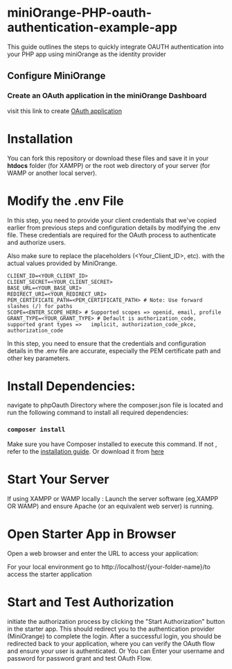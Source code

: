 # miniOrange-PHP-oauth-authentication-example-app
This guide outlines the steps to quickly integrate OAUTH authentication into your PHP app using miniOrange as the identity provider

## Configure MiniOrange 
### Create an OAuth application in the miniOrange Dashboard 
visit this link to create [OAuth application](https://www.miniorange.com/iam/content-library/admin-docs/how-to-add-oauth-app)

# Installation 
You can fork this repository or download these files and save it in your **htdocs** folder (for XAMPP)  or the root web directory of your server (for WAMP or another local server).

# Modify the .env File 
In this step, you need to provide your client credentials that we've copied earlier from previous steps and configuration details by modifying the .env file. These credentials are required for the OAuth process to authenticate and authorize users.

Also make sure to replace the placeholders (<Your_Client_ID>, etc). with the actual values provided by MiniOrange.

    CLIENT_ID=<YOUR_CLIENT_ID>
    CLIENT_SECRET=<YOUR_CLIENT_SECRET>
    BASE_URL=<YOUR_BASE_URI>
    REDIRECT_URI=<YOUR_REDIRECT_URI>
    PEM_CERTIFICATE_PATH=<PEM_CERTIFICATE_PATH> # Note: Use forward slashes (/) for paths
    SCOPE=<ENTER_SCOPE_HERE> # Supported scopes => openid, email, profile
    GRANT_TYPE=<YOUR_GRANT_TYPE> # Default is authorization_code, supported grant types =>   implicit, authorization_code_pkce, authorization_code
In this step, you need to ensure that the credentials and configuration details in the .env file are accurate, especially the PEM certificate path and other key parameters.

# Install Dependencies:
navigate to phpOauth Directory where the composer.json file is located and run the following command to install all required dependencies:

### `composer install`

Make sure you have Composer installed to execute this command. If not , refer to the [installation guide](https://www.javatpoint.com/how-to-install-composer-on-windows). Or download it from [here](https://getcomposer.org/Composer-Setup.exe)

# Start Your Server 

If using XAMPP or WAMP locally : Launch the server software (eg,XAMPP OR WAMP) and ensure Apache (or an equivalent web server) is running.

# Open Starter App in Browser 
Open a web browser and enter the URL to access your application: 

For your local environment go to http://localhost/{your-folder-name}/to access the starter application

# Start and Test Authorization

initiate the authorization process by clicking the "Start Authorization" button in the starter app. This should redirect you to the authentication provider (MiniOrange) to complete the login.
After a successful login, you should be redirected back to your application, where you can verify the OAuth flow and ensure your user is authenticated.
Or You can Enter your username and password for password grant and test OAuth Flow.



